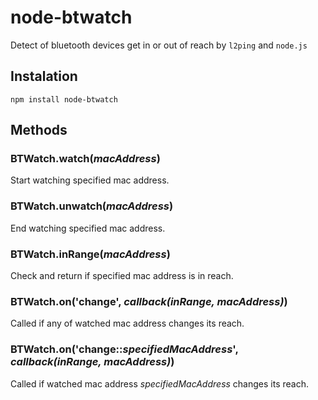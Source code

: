 # node-btwatch
Detect of bluetooth devices get in or out of reach by `l2ping` and `node.js`
## Instalation
`npm install node-btwatch`
## Methods
### BTWatch.watch(*macAddress*)
Start watching specified mac address.
### BTWatch.unwatch(*macAddress*)
End watching specified mac address.
### BTWatch.inRange(*macAddress*)
Check and return if specified mac address is in reach.
### BTWatch.on('change', *callback(inRange, macAddress)*)
Called if any of watched mac address changes its reach.
### BTWatch.on('change::*specifiedMacAddress*', *callback(inRange, macAddress)*)
Called if watched mac address *specifiedMacAddress* changes its reach.
